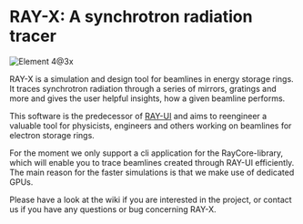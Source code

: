 # RAY-X: A synchrotron radiation tracer

![Element 4@3x](https://user-images.githubusercontent.com/13185253/167402648-788eee6a-2ba4-466a-8a0a-62e59663e957.png)

RAY-X is a simulation and design tool for beamlines in energy storage rings. It traces synchrotron radiation through a series of mirrors, gratings and more and gives the user helpful insights, how a given beamline performs. 

This software is the predecessor of [RAY-UI](https://www.helmholtz-berlin.de/forschung/oe/wi/optik-strahlrohre/arbeitsgebiete/ray_en.html) and aims to reengineer a valuable tool for physicists, engineers and others working on beamlines for electron storage rings.

For the moment we only support a cli application for the RayCore-library, which will enable you to trace beamlines created through RAY-UI efficiently. The main reason for the faster simulations is that we make use of dedicated GPUs.


Please have a look at the wiki if you are interested in the project, or contact us if you have any questions or bug concerning RAY-X. 
